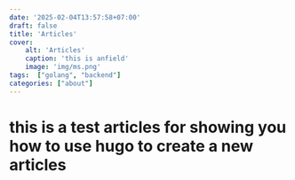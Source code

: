 ```yaml
---
date: '2025-02-04T13:57:58+07:00'
draft: false
title: 'Articles'
cover: 
    alt: 'Articles'
    caption: 'this is anfield'
    image: 'img/ms.png'
tags:  ["golang", "backend"]
categories: ["about"]
---
```



# this is a test articles for showing you how to use hugo to create a new articles


